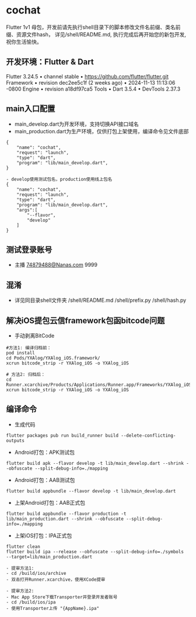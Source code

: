 # cochat
Flutter 1v1 母包，开发前请先执行shell目录下的脚本修改文件名前缀、类名前缀、资源文件hash，
详见/shell/README.md, 执行完成后再开始您的新包开发, 祝你生活愉快。

## 开发环境：Flutter & Dart
Flutter 3.24.5 • channel stable • https://github.com/flutter/flutter.git
Framework • revision dec2ee5c1f (2 weeks ago) • 2024-11-13 11:13:06 -0800
Engine • revision a18df97ca5
Tools • Dart 3.5.4 • DevTools 2.37.3

## main入口配置
- main_develop.dart为开发环境，支持切换API接口域名
- main_production.dart为生产环境，仅供打包上架使用，编译命令见文件底部
``` iOS:
{
    "name": "cochat",
    "request": "launch",
    "type": "dart",
    "program": "lib/main_develop.dart",
}
```
``` Android:
- develop使用测试包名，production使用线上包名
{
    "name": "cochat",
    "request": "launch",
    "type": "dart",
    "program": "lib/main_develop.dart",
    "args":[
        "--flavor",
        "develop"
    ]
}
```

## 测试登录账号
- 主播 
74879488@Nanas.com
9999

## 混淆
- 详见同目录shell文件夹
/shell/README.md
/shell/prefix.py
/shell/hash.py

## 解决iOS提包云信framework包函bitcode问题
- 手动剥离BitCode
``` shell 
#方法1: 编译归档前：
pod install
cd Pods/YXAlog/YXAlog_iOS.framework/ 
xcrun bitcode_strip -r YXAlog_iOS -o YXAlog_iOS

# 方法2: 归档后：
cd Runner.xcarchive/Products/Applications/Runner.app/Frameworks/YXAlog_iOS.framework
xcrun bitcode_strip -r YXAlog_iOS -o YXAlog_iOS
```

## 编译命令

- 生成代码
``` shell
flutter packages pub run build_runner build --delete-conflicting-outputs
```

- Android打包：APK测试包
```shell
flutter build apk --flavor develop -t lib/main_develop.dart --shrink --obfuscate --split-debug-info=./mapping
```

- Android打包：AAB测试包
```shell
flutter build appbundle --flavor develop -t lib/main_develop.dart
```

- 上架Android打包：AAB正式包
```shell
flutter build appbundle --flavor production -t lib/main_production.dart --shrink --obfuscate --split-debug-info=./mapping
```

- 上架iOS打包：IPA正式包
```shell
flutter clean
flutter build ipa --release --obfuscate --split-debug-info=./symbols  --target=lib/main_production.dart 

- 提审方法1: 
- cd /build/ios/archive
- 双击打开Runner.xcarchive，使用XCode提审

- 提审方法2:
- Mac App Store下载Transporter并登录开发者账号
- cd /build/ios/ipa
- 使用Transporter上传 "{AppName}.ipa"

```